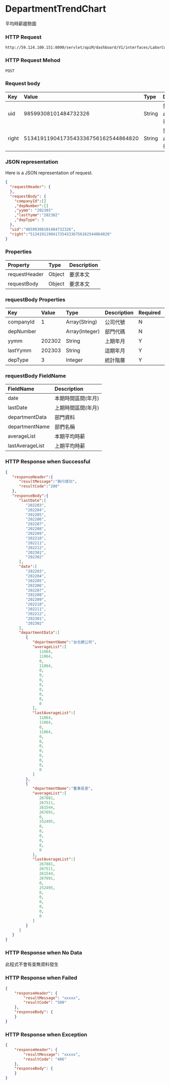 # DepartmentTrendChart
平均時薪趨勢圖

### HTTP Request
```
http://59.124.100.151:8090/servlet/apiM/dashboard/V1/interfaces/LaborCostAnalysis/DepartmentTrendChart
```

### HTTP Request Mehod
```
POST
```

### Request body
| Key | Value | Type | Description |
|:----------|:-------------|:-----|:------------|
| uid | 98599308101484732326 | String | 需透過apiLogin取得
| right | 51341911904173543336756162544864820 | String | 需透過apiLogin取得 |

### JSON representation

Here is a JSON representation of request.
```json
{
  "requestHeader": {
  },
  "requestBody": {
    "companyId":[]
    ,"depNumber":[]
    ,"yymm": "202303"
    ,"lastYymm":"202302"
    ,"depType": 3
  },
  "uid":"98599308101484732326",
  "right":"51341911904173543336756162544864820"
}
```

### Properties
| Property | Type | Description |
|:---------|:-----|:------------|
| requestHeader | Object | 要求本文 |
| requestBody | Object | 要求本文 |

### requestBody Properties
| Key | Value | Type | Description | Required | Format |
|:----------|:-------------|:-----|:------------|:------------|:------------|
| companyId | 1 | Array(String) | 公司代號 | N | n/a |
| depNumber |  | Array(Integer) | 部門代碼 | N | n/a |
| yymm | 202302 | String | 上期年月 | Y | YYYYmm |
| lastYymm | 202303 | String | 這期年月 | Y | YYYYmm |
| depType | 3 | Integer | 統計階層 | Y | n/a |

### requestBody FieldName
| FieldName | Description |
|:----------|:-------------|
| date | 本期時間區間(年月) |
| lastDate | 上期時間區間(年月) |
| departmentData | 部門資料 |
| departmentName | 部們名稱 |
| averageList | 本期平均時薪 |
| lastAverageList | 上期平均時薪 |

### HTTP Response when Successful
```json
{
   "responseHeader":{
      "resultMessage":"執行成功",
      "resultCode":"200"
   },
   "responseBody":{
      "lastDate":[
         "202203",
         "202204",
         "202205",
         "202206",
         "202207",
         "202208",
         "202209",
         "202210",
         "202211",
         "202212",
         "202301",
         "202302"
      ],
      "date":[
         "202203",
         "202204",
         "202205",
         "202206",
         "202207",
         "202208",
         "202209",
         "202210",
         "202211",
         "202212",
         "202301",
         "202302"
      ],
      "departmentData":[
         {
            "departmentName":"台北總公司",
            "averageList":[
               11064,
               11064,
               0,
               11064,
               0,
               0,
               0,
               0,
               0,
               0,
               0,
               0
            ],
            "lastAverageList":[
               11064,
               11064,
               0,
               11064,
               0,
               0,
               0,
               0,
               0,
               0,
               0,
               0
            ]
         },
         {
            "departmentName":"董事長室",
            "averageList":[
               267881,
               267511,
               261544,
               267691,
               0,
               252495,
               0,
               0,
               0,
               0,
               0,
               0
            ],
            "lastAverageList":[
               267881,
               267511,
               261544,
               267691,
               0,
               252495,
               0,
               0,
               0,
               0,
               0,
               0
            ]
         }
      ]
   }
}
```

### HTTP Response when No Data
此程式不會有查無資料發生

### HTTP Response when Failed
```json
{
    "responseHeader": {
        "resultMessage": "xxxxx",
        "resultCode": "500"
    },
    "responseBody": {
    }
}
```

### HTTP Response when Exception
```json
{
    "responseHeader": {
        "resultMessage": "xxxxx",
        "resultCode": "406"
    },
    "responseBody": {
    }
}
```
